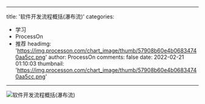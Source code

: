 
---
title: '软件开发流程概括(瀑布流)'
categories: 
 - 学习
 - ProcessOn
 - 推荐
headimg: 'https://img.processon.com/chart_image/thumb/57908b60e4b06834740aa5cc.png'
author: ProcessOn
comments: false
date: 2022-02-21 01:10:03
thumbnail: 'https://img.processon.com/chart_image/thumb/57908b60e4b06834740aa5cc.png'
---

<div>   
<img class="thumb" alt="软件开发流程概括(瀑布流)" src="https://img.processon.com/chart_image/thumb/57908b60e4b06834740aa5cc.png" referrerpolicy="no-referrer">
<p></p>  
</div>
            